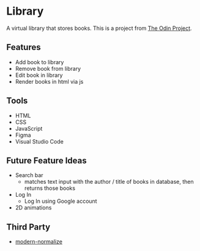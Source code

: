# Library
A virtual library that stores books. This is a project from [The Odin Project](<https://www.theodinproject.com/>).

## Features
* Add book to library
* Remove book from library
* Edit book in library
* Render books in html via js

## Tools
* HTML
* CSS
* JavaScript
* Figma
* Visual Studio Code

## Future Feature Ideas
* Search bar
    * matches text input with the author / title of books in database, then returns those books
* Log In
    * Log In using Google account
* 2D animations

## Third Party
* [modern-normalize](<https://github.com/sindresorhus/modern-normalize>)
